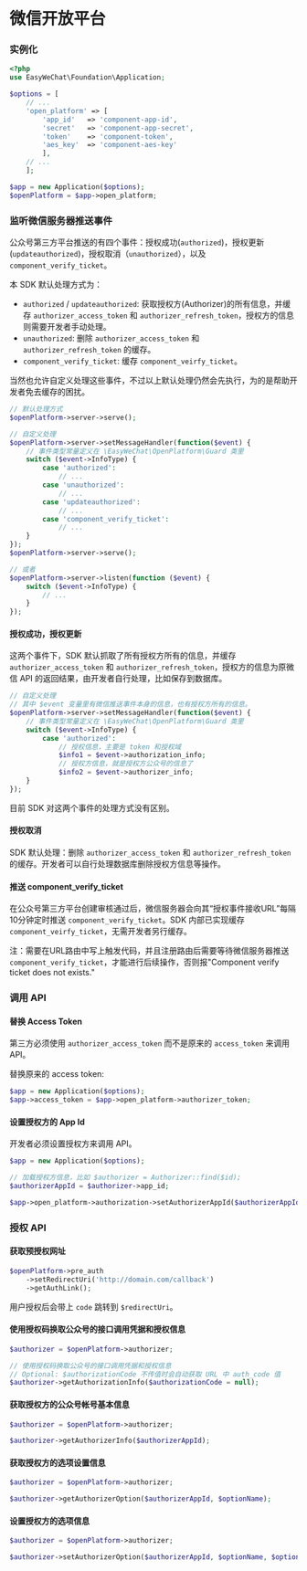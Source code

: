 # 微信开放平台


### 实例化

```php
<?php
use EasyWeChat\Foundation\Application;

$options = [
    // ...
    'open_platform' => [
        'app_id'   => 'component-app-id',
        'secret'   => 'component-app-secret',
        'token'    => 'component-token',
        'aes_key'  => 'component-aes-key'
        ],
    // ...
    ];

$app = new Application($options);
$openPlatform = $app->open_platform;
```

### 监听微信服务器推送事件

公众号第三方平台推送的有四个事件：授权成功(`authorized`)，授权更新(`updateauthorized`)，授权取消（`unauthorized`），以及 `component_verify_ticket`。

本 SDK 默认处理方式为：

- `authorized` / `updateauthorized`: 获取授权方(Authorizer)的所有信息，并缓存 `authorizer_access_token` 和 `authorizer_refresh_token`，授权方的信息则需要开发者手动处理。
- `unauthorized`: 删除 `authorizer_access_token` 和 `authorizer_refresh_token` 的缓存。
- `component_verify_ticket`: 缓存 `component_veirfy_ticket`。

当然也允许自定义处理这些事件，不过以上默认处理仍然会先执行，为的是帮助开发者免去缓存的困扰。

```php
// 默认处理方式
$openPlatform->server->serve();

// 自定义处理
$openPlatform->server->setMessageHandler(function($event) {
    // 事件类型常量定义在 \EasyWeChat\OpenPlatform\Guard 类里
    switch ($event->InfoType) {
        case 'authorized':
            // ...
        case 'unauthorized':
            // ...
        case 'updateauthorized':
            // ...
        case 'component_verify_ticket':
            // ...
    }
});
$openPlatform->server->serve();

// 或者
$openPlatform->server->listen(function ($event) {
    switch ($event->InfoType) {
        // ...
    }
});
```

#### 授权成功，授权更新

这两个事件下，SDK 默认抓取了所有授权方所有的信息，并缓存 `authorizer_access_token` 和 `authorizer_refresh_token`，授权方的信息为原微信 API 的返回结果，由开发者自行处理，比如保存到数据库。

```php
// 自定义处理
// 其中 $event 变量里有微信推送事件本身的信息，也有授权方所有的信息。
$openPlatform->server->setMessageHandler(function($event) {
    // 事件类型常量定义在 \EasyWeChat\OpenPlatform\Guard 类里
    switch ($event->InfoType) {
        case 'authorized':
            // 授权信息，主要是 token 和授权域
            $info1 = $event->authorization_info;
            // 授权方信息，就是授权方公众号的信息了
            $info2 = $event->authorizer_info;
    }
});
```

目前 SDK 对这两个事件的处理方式没有区别。

#### 授权取消

SDK 默认处理：删除 `authorizer_access_token` 和 `authorizer_refresh_token` 的缓存。开发者可以自行处理数据库删除授权方信息等操作。

#### 推送 component_verify_ticket

在公众号第三方平台创建审核通过后，微信服务器会向其“授权事件接收URL”每隔10分钟定时推送 `component_verify_ticket`。SDK 内部已实现缓存 `component_veirfy_ticket`，无需开发者另行缓存。

注：需要在URL路由中写上触发代码，并且注册路由后需要等待微信服务器推送 `component_verify_ticket`，才能进行后续操作，否则报"Component verify ticket does not exists."

### 调用 API

#### 替换 Access Token

第三方必须使用 `authorizer_access_token` 而不是原来的 `access_token` 来调用 API。

替换原来的 access token:

```php
$app = new Application($options);
$app->access_token = $app->open_platform->authorizer_token;
```

#### 设置授权方的 App Id

开发者必须设置授权方来调用 API。

```php
$app = new Application($options);

// 加载授权方信息，比如 $authorizer = Authorizer::find($id);
$authorizerAppId = $authorizer->app_id;

$app->open_platform->authorization->setAuthorizerAppId($authorizerAppId);
```

### 授权 API

#### 获取预授权网址

```php
$openPlatform->pre_auth
    ->setRedirectUri('http://domain.com/callback')
    ->getAuthLink();

```

用户授权后会带上 `code` 跳转到 `$redirectUri`。

#### 使用授权码换取公众号的接口调用凭据和授权信息

```php
$authorizer = $openPlatform->authorizer;

// 使用授权码换取公众号的接口调用凭据和授权信息
// Optional: $authorizationCode 不传值时会自动获取 URL 中 auth_code 值
$authorizer->getAuthorizationInfo($authorizationCode = null);
```

#### 获取授权方的公众号帐号基本信息

```php
$authorizer = $openPlatform->authorizer;

$authorizer->getAuthorizerInfo($authorizerAppId);
```

#### 获取授权方的选项设置信息

```php
$authorizer = $openPlatform->authorizer;

$authorizer->getAuthorizerOption($authorizerAppId, $optionName);
```

#### 设置授权方的选项信息

```php
$authorizer = $openPlatform->authorizer;

$authorizer->setAuthorizerOption($authorizerAppId, $optionName, $optionValue);
```
